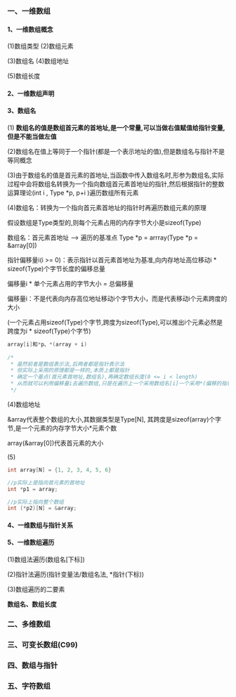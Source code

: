 ### 一、一维数组

#### 1、一维数组概念

(1)数组类型            (2)数组元素  

(3)数组名                (4)数组地址   

(5)数组长度            

#### 2、一维数组声明



#### 3、数组名

(1) **数组名的值是数组首元素的首地址,是一个常量,可以当做右值赋值给指针变量,但是不能当做左值**

(2)数组名在值上等同于一个指针(都是一个表示地址的值),但是数组名与指针不是等同概念

(3)由于数组名的值是首元素的首地址,当函数中传入数组名时,形参为数组名,实际过程中会将数组名转换为一个指向数组首元素首地址的指针,然后根据指针的整数运算理论(int i , Type *p, p+i )遍历数组所有元素

(4)数组名：转换为一个指向首元素首地址的指针时再遍历数组元素的原理

假设数组是Type类型的,则每个元素占用的内存字节大小是sizeof(Type)

数组名：首元素首地址  -->  遍历的基准点   Type *p = arrray(Type *p = &array[0])

指针偏移量i(i >= 0)：表示指针以首元素首地址为基准,向内存地址高位移动i * sizeof(Type)个字节长度的偏移总量

偏移量i * 单个元素占用的字节大小 = 总偏移量

偏移量i：不是代表向内存高位地址移动i个字节大小，而是代表移动i个元素跨度的大小

(一个元素占用sizeof(Type)个字节,跨度为sizeof(Type),可以推出i个元素必然是跨度为i * sizeof(Type)个字节)



```c
array[i]和*p、*(array + i)
    
/*
 * 虽然前者是数组表示法,后两者都是指针表示法
 * 但实际上采用的原理都是一样的,本质上都是指针
 * 确定一个基点(首元素首地址,数组名),再确定数组长度(0 <= i < length)
 * 从而就可以利用偏移量i去遍历数组,只是在遍历上一个采用数组名[i]一个采用*(偏移的指针)
 */
```



(4)数组地址

 &array代表整个数组的大小,其数据类型是Type[N], 其跨度是sizeof(array)个字节,是一个元素的内存字节大小*元素个数

array(&array[0])代表首元素的大小



(5)

```c
int array[N] = {1, 2, 3, 4, 5, 6}

//p实际上是指向首元素的首地址
int *p1 = array;

//p实际上指向整个数组
int (*p2)[N] = &array;
```



#### 4、一维数组与指针关系



#### 5、一维数组遍历

(1)数组法遍历(数组名[下标])

(2)指针法遍历(指针变量法/数组名法,  *指针(下标))

(3)数组遍历的二要素

  **数组名、数组长度**





### 二、多维数组



### 三、可变长数组(C99)



### 四、数组与指针



### 五、字符数组